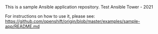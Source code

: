 This is a sample Ansible application repository.  Test Ansible Tower - 2021

For instructions on how to use it, please see: https://github.com/openshift/origin/blob/master/examples/sample-app/README.md
